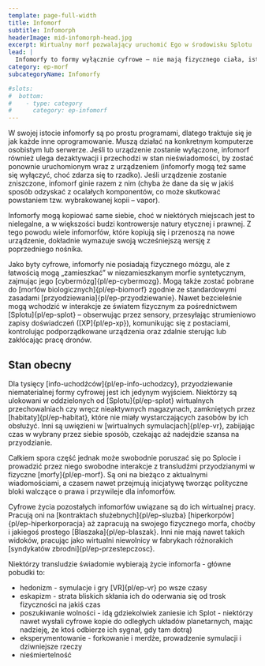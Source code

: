 ```yaml
---
template: page-full-width
title: Infomorf
subtitle: Infomorph
headerImage: mid-infomorph-head.jpg
excerpt: Wirtualny morf pozwalający uruchomić Ego w środowisku Splotu
lead: |
  Infomorfy to formy wyłącznie cyfrowe – nie mają fizycznego ciała, istnieją wyłącznie w wirtualnym, cyfrowym środowisku uruchomieniowym. Termin „infomorf” odnosi się do każdego ego osadzonego w cyfrowym ciele, niezależnie od tego, czy jest to AI ogólna ([AGI](#)), czy cyfrowa emulacja biologicznego umysłu (wliczając w to kopie zapasowe i [forki]{pl/ep-fork}).
category: ep-morf
subcategoryName: Infomorfy

#slots:
#  bottom:
#    - type: category
#      category: ep-infomorf
---
```

W swojej istocie infomorfy są po prostu programami, dlatego traktuje się je jak każde inne oprogramowanie. Muszą działać na konkretnym komputerze osobistym lub serwerze. Jeśli to urządzenie zostanie wyłączone, infomorf również ulega dezaktywacji i przechodzi w stan nieświadomości, by zostać ponownie uruchomionym wraz z urządzeniem (infomorfy mogą też same się wyłączyć, choć zdarza się to rzadko). Jeśli urządzenie zostanie zniszczone, infomorf ginie razem z nim (chyba że dane da się w jakiś sposób odzyskać z ocalałych komponentów, co może skutkować powstaniem tzw. wybrakowanej kopii – vapor).

Infomorfy mogą kopiować same siebie, choć w niektórych miejscach jest to nielegalne, a w większości budzi kontrowersje natury etycznej i prawnej. Z tego powodu wiele infomorfów, które kopiują się i przenoszą na nowe urządzenie, dokładnie wymazuje swoją wcześniejszą wersję z poprzedniego nośnika.

Jako byty cyfrowe, infomorfy nie posiadają fizycznego mózgu, ale z łatwością mogą „zamieszkać” w niezamieszkanym morfie syntetycznym, zajmując jego [cybermózg]{pl/ep-cybermozg}. Mogą także zostać pobrane do [morfów biologicznych]{pl/ep-biomorf} zgodnie ze standardowymi zasadami [przyodziewania]{pl/ep-przyodziewanie}. Nawet bezcieleśnie mogą wchodzić w interakcje ze światem fizycznym za pośrednictwem [Splotu]{pl/ep-splot} – obserwując przez sensory, przesyłając strumieniowo zapisy doświadczeń ([XP]{pl/ep-xp}), komunikując się z postaciami, kontrolując podporządkowane urządzenia oraz zdalnie sterując lub zakłócając pracę dronów.

## Stan obecny
Dla tysięcy [info-uchodźców]{pl/ep-info-uchodzcy}, przyodziewanie niematerialnej formy cyfrowej jest ich jedynym wyjściem. Niektórzy są ulokowani w oddzielonych od [Splotu]{pl/ep-splot} wirtualnych przechowalniach czy wręcz nieaktywnych magazynach, zamkniętych przez [habitaty]{pl/ep-habitat}, które nie miały wystarczających zasobów by ich obsłużyć. Inni są uwięzieni w [wirtualnych symulacjach]{pl/ep-vr}, zabijając czas w wybrany przez siebie sposób, czekając aż nadejdzie szansa na przyodzianie.

Całkiem spora część jednak może swobodnie poruszać się po Splocie i prowadzić przez niego swobodne interakcje z transludźmi przyodzianymi w fizyczne [morfy]{pl/ep-morf}. Są oni na bieżąco z aktualnymi wiadomościami, a czasem nawet przejmują inicjatywę tworząc polityczne bloki walczące o prawa i przywileje dla infomorfów.

Cyfrowe życia pozostałych infomorfów uwiązane są do ich wirtualnej pracy. Pracują oni na [kontraktach służebnych]{pl/ep-sluzba} [hiperkorpów]{pl/ep-hiperkorporacja} aż zapracują na swojego fizycznego morfa, choćby i jakiegoś prostego [Blaszaka]{pl/ep-blaszak}. Inni nie mają nawet takich widoków, pracując jako wirtualni niewolnicy w fabrykach różnorakich [syndykatów zbrodni]{pl/ep-przestepczosc}.

Niektórzy transludzie świadomie wybierają życie infomorfa - główne pobudki to:

*   hedonizm - symulacje i gry [VR]{pl/ep-vr} po wsze czasy
*   eskapizm - strata bliskich skłania ich do oderwania się od trosk fizyczności na jakiś czas
*   poszukiwanie wolności - idą gdziekolwiek zaniesie ich Splot - niektórzy nawet wysłali cyfrowe kopie do odległych układów planetarnych, mając nadzieję, że ktoś odbierze ich sygnał, gdy tam dotrą)
*   eksperymentowanie - forkowanie i merdże, prowadzenie symulacji i dziwniejsze rzeczy
*   nieśmiertelność
